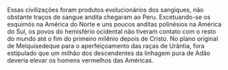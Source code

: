 ﻿Essas civilizações foram produtos evolucionários dos sangiques, não obstante traços de sangue andita chegaram ao Peru. Excetuando-se os esquimós na América do Norte e uns poucos anditas polinésios na América do Sul, os povos do hemisfério ocidental não tiveram contato com o resto do mundo até o fim do primeiro milênio depois de Cristo. No plano original de Melquisedeque para o aperfeiçoamento das raças de Urântia, fora estipulado que um milhão dos descendentes da linhagem pura de Adão deveria elevar os homens vermelhos das Américas.